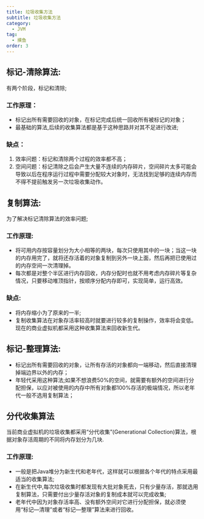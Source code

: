 ```yaml
---
title: 垃圾收集方法
subtitle: 垃圾收集方法
category:
  - JVM
tag:
  - 摸鱼
order: 3
---
```


## 标记-清除算法:
有两个阶段，标记和清除;
### 工作原理：
- 标记出所有需要回收的对象，在标记完成后统一回收所有被标记的对象；
- 最基础的算法,后续的收集算法都是基于这种思路并对其不足进行改进;
### 缺点：
1. 效率问题：标记和清除两个过程的效率都不高；
2. 空间问题：标记清除之后会产生大量不连续的内存碎片，空间碎片太多可能会导致以后在程序运行过程中需要分配较大对象时，无法找到足够的连续内存而不得不提前触发另一次垃圾收集动作。
## 复制算法:
为了解决标记清除算法的效率问题;
### 工作原理:
- 将可用内存按容量划分为大小相等的两块，每次只使用其中的一块；当这一块的内存用完了，就将还存活着的对象复制到另外一块上面，然后再把已使用过的内存空间一次清理掉。
- 每次都是对整个半区进行内存回收，内存分配时也就不用考虑内存碎片等复杂情况，只要移动堆顶指针，按顺序分配内存即可，实现简单，运行高效。
### 缺点: 
- 将内存缩小为了原来的一半;
- 复制收集算法在对象存活率较高时就要进行较多的复制操作，效率将会变低。现在的商业虚拟机都采用这种收集算法来回收新生代。
## 标记-整理算法: 
- 标记出所有需要回收的对象，让所有存活的对象都向一端移动，然后直接清理掉端边界以外的内存；
- 年轻代采用这种算法;如果不想浪费50%的空间，就需要有额外的空间进行分配担保，以应对被使用的内存中所有对象都100%存活的极端情况，所以老年代一般不选用复制算法；
## 分代收集算法
当前商业虚拟机的垃圾收集都采用“分代收集”(Generational Collection)算法，根据对象存活周期的不同将内存划分为几块.
### 工作原理:

- 一般是把Java堆分为新生代和老年代，这样就可以根据各个年代的特点采用最适当的收集算法;
- 在新生代中,每次垃圾收集时都发现有大批对象死去，只有少量存活，那就选用复制算法，只需要付出少量存活对象的复制成本就可以完成收集;
- 老年代中因为对象存活率高、没有额外空间对它进行分配担保，就必须使用“标记—清理”或者“标记—整理”算法来进行回收。